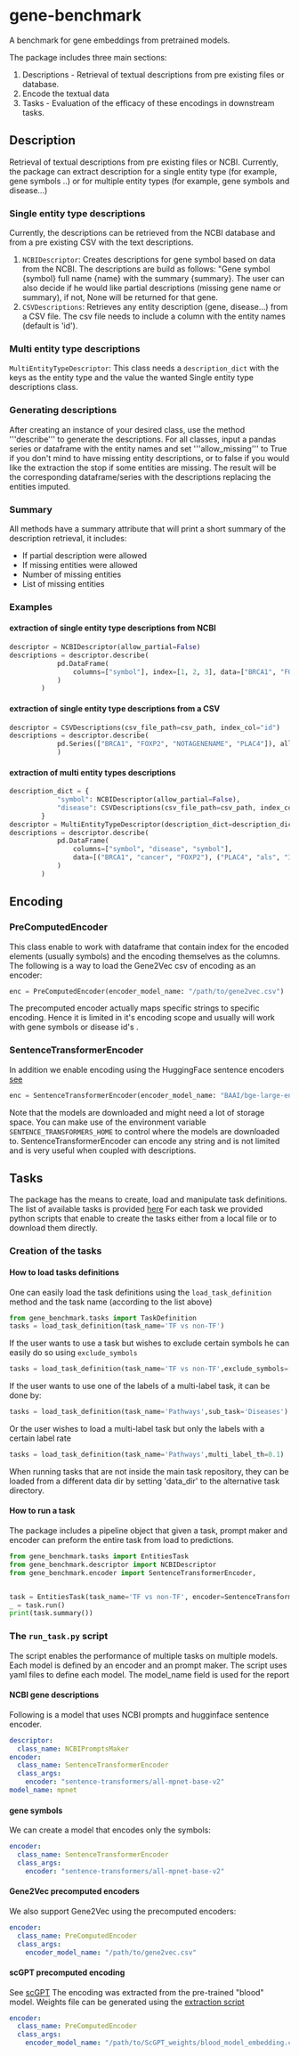 # gene-benchmark

A benchmark for gene embeddings from pretrained models.

The package includes three main sections:

1. Descriptions - Retrieval of textual descriptions from pre existing files or database.
2. Encode  the textual data
3. Tasks - Evaluation of the efficacy of these encodings in downstream tasks.

## Description

Retrieval of textual descriptions from pre existing files or NCBI. Currently, the package can extract description for a single entity type (for example, gene symbols ..) or for multiple entity types (for example, gene symbols and disease...)

### Single entity type descriptions

Currently, the descriptions can be retrieved from the NCBI database and from a pre existing CSV with the text descriptions.

1. ```NCBIDescriptor```:
    Creates descriptions for gene symbol based on data from the NCBI. The descriptions are build as follows:
    "Gene symbol {symbol} full name {name} with the summary {summary}.
    The user can also decide if he would like partial descriptions (missing gene name or summary), if not, None will be returned for that gene.
2. ```CSVDescriptions```:
    Retrieves any entity description (gene, disease...) from a CSV file. The csv file needs to include a column with the entity names (default is 'id').

### Multi entity type descriptions

```MultiEntityTypeDescriptor```: This class needs a ```description_dict``` with the keys as the entity type and the value the wanted Single entity type descriptions class.

### Generating descriptions

After creating an instance of your desired class, use the method '''describe''' to generate the descriptions. For all classes, input a pandas series or dataframe with the entity names and set '''allow_missing''' to True if you don't mind to have missing entity descriptions, or to false if you would like the extraction the stop if some entities are missing.
The result will be the corresponding dataframe/series with the descriptions replacing the entities imputed.

### Summary

All methods have a summary attribute that will print a short summary of the description retrieval, it includes:

- If partial description were allowed
- If missing entities were allowed
- Number of missing entities
- List of missing entities

### Examples

#### extraction of single entity type descriptions from NCBI

```python
descriptor = NCBIDescriptor(allow_partial=False)
descriptions = descriptor.describe(
            pd.DataFrame(
                columns=["symbol"], index=[1, 2, 3], data=["BRCA1", "FOXP2", "BRCA1"]
            )
        )
```

#### extraction of single entity type descriptions from a CSV

```python
descriptor = CSVDescriptions(csv_file_path=csv_path, index_col="id")
descriptions = descriptor.describe(
            pd.Series(["BRCA1", "FOXP2", "NOTAGENENAME", "PLAC4"]), allow_missing=True
            )
```

#### extraction of multi entity types descriptions

```python
description_dict = {
            "symbol": NCBIDescriptor(allow_partial=False),
            "disease": CSVDescriptions(csv_file_path=csv_path, index_col="id"),
        }
descriptor = MultiEntityTypeDescriptor(description_dict=description_dict)
descriptions = descriptor.describe(
            pd.DataFrame(
                columns=["symbol", "disease", "symbol"],
                data=[("BRCA1", "cancer", "FOXP2"), ("PLAC4", "als", "IAMNOTAGENE")],
            )
        )
```

## Encoding

### PreComputedEncoder

This class enable to work with dataframe that contain index for the encoded elements (usually symbols) and the encoding themselves as the columns.
The following is a way to load the Gene2Vec csv of encoding as an encoder:

```python
enc = PreComputedEncoder(encoder_model_name: "/path/to/gene2vec.csv")
```

The precomputed encoder actually maps specific strings to specific encoding. Hence it is limited in it's encoding scope and usually will work with gene symbols or disease id's .

### SentenceTransformerEncoder

In addition we enable encoding using the HuggingFace sentence encoders [see](https://huggingface.co/sentence-transformers)

```python
enc = SentenceTransformerEncoder(encoder_model_name: "BAAI/bge-large-en-v1.5")
```

Note that the models are downloaded and might need a lot of storage space.
You can make use of the environment variable `SENTENCE_TRANSFORMERS_HOME` to control where the models are downloaded to.
SentenceTransformerEncoder can encode any string and is not limited and is very useful when coupled with descriptions.

## Tasks

The package has the means to create, load and manipulate task definitions.
The list of available tasks is provided [here]( /gene_benchmark/tasks/task_descriptions.xlsx)
For each task we provided python scripts that enable to create the tasks either from a local file
or to download them directly.

### Creation of the tasks


#### How to load tasks definitions

One can easily load the task definitions using the `load_task_definition` method and the task name (according to the list above)

```python
from gene_benchmark.tasks import TaskDefinition
tasks = load_task_definition(task_name='TF vs non-TF')
```

If the user wants to use a task but wishes to exclude certain symbols he can easily do so using `exclude_symbols`

```python
tasks = load_task_definition(task_name='TF vs non-TF',exclude_symbols=['BRCA1'])
```

If the user wants to use one of the labels of a multi-label task, it can be done by:
```python
tasks = load_task_definition(task_name='Pathways',sub_task='Diseases')
```

Or the user wishes to load a multi-label task but only the labels with a certain label rate
```python
tasks = load_task_definition(task_name='Pathways',multi_label_th=0.1)
```

When running tasks that are not inside the main task repository, they can be loaded from a different data dir by setting 'data_dir' to the alternative task directory.

#### How to run a task

The package includes a pipeline object that given a task, prompt maker and encoder can preform the entire task from load to predictions.

```python
from gene_benchmark.tasks import EntitiesTask
from gene_benchmark.descriptor import NCBIDescriptor
from gene_benchmark.encoder import SentenceTransformerEncoder,


task = EntitiesTask(task_name='TF vs non-TF', encoder=SentenceTransformerEncoder(), prompt_builder=NCBIPromptsMaker())
_ = task.run()
print(task.summary())
```

### The `run_task.py` script

The script enables the performance of multiple tasks on multiple models.
Each model is defined by an encoder and an prompt maker. The script uses yaml files to define each model. The model_name field is used for the report

#### NCBI gene descriptions

Following is a model that uses NCBI prompts and hugginface sentence encoder.

```yaml
descriptor:
  class_name: NCBIPromptsMaker
encoder:
  class_name: SentenceTransformerEncoder
  class_args:
    encoder: "sentence-transformers/all-mpnet-base-v2"
model_name: mpnet
```

#### gene symbols

We can create a model that encodes only the symbols:

```yaml
encoder:
  class_name: SentenceTransformerEncoder
  class_args:
    encoder: "sentence-transformers/all-mpnet-base-v2"
```

#### Gene2Vec precomputed encoders

We also support Gene2Vec using the precomputed encoders:

```yaml
encoder:
  class_name: PreComputedEncoder
  class_args:
    encoder_model_name: "/path/to/gene2vec.csv"
```

#### scGPT precomputed encoding

See [scGPT](https://github.com/bowang-lab/scGPT)
The encoding was extracted from the pre-trained "blood" model.
Weights file can be generated using the [extraction script](scripts/data_retrieval/scGPT_embedding_extractor.py)

```yaml
encoder:
  class_name: PreComputedEncoder
  class_args:
    encoder_model_name: "/path/to/ScGPT_weights/blood_model_embedding.csv"
```
